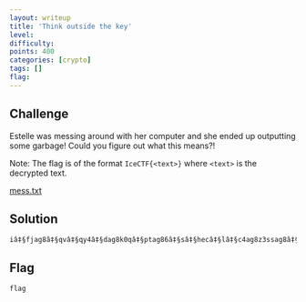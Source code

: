 ```yaml
---
layout: writeup
title: 'Think outside the key'
level:
difficulty:
points: 400
categories: [crypto]
tags: []
flag:
---
```

## Challenge

Estelle was messing around with her computer and she ended up outputting
some garbage! Could you figure out what this means?!

Note: The flag is of the format `IceCTF{<text>}` where `<text>` is the
decrypted text.

[mess.txt](writeupfiles/mess.txt)

## Solution

    iâ‡§fjag8â‡§qvâ‡§qy4â‡§dag8k0qâ‡§ptag86â‡§sâ‡§hecâ‡§lâ‡§c4ag8z3ssag8â‡§q7y66b

## Flag

    flag

